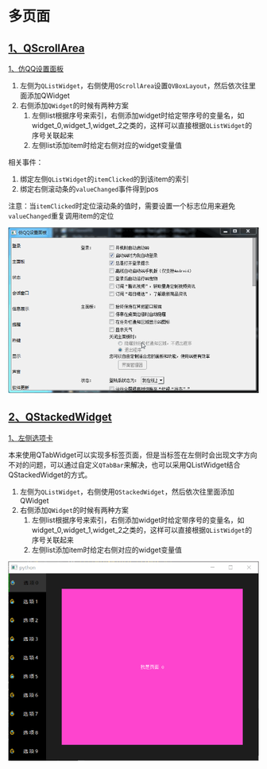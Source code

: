 # 多页面

## [1、QScrollArea](QScrollArea/)

[1、仿QQ设置面板](QScrollArea/仿QQ设置面板)

1. 左侧为`QListWidget`，右侧使用`QScrollArea`设置`QVBoxLayout`，然后依次往里面添加QWidget
2. 右侧添加`QWidget`的时候有两种方案
    1. 左侧list根据序号来索引，右侧添加widget时给定带序号的变量名，如widget_0,widget_1,widget_2之类的，这样可以直接根据`QListWidget`的序号关联起来
    2. 左侧list添加item时给定右侧对应的widget变量值

相关事件：
1. 绑定左侧`QListWidget`的`itemClicked`的到该item的索引
2. 绑定右侧滚动条的`valueChanged`事件得到pos

注意：当`itemClicked`时定位滚动条的值时，需要设置一个标志位用来避免`valueChanged`重复调用item的定位

![截图](QScrollArea/仿QQ设置面板/ScreenShot/仿QQ设置面板.gif)

## [2、QStackedWidget](QStackedWidget/)

[1、左侧选项卡](QStackedWidget/左侧选项卡)

本来使用QTabWidget可以实现多标签页面，但是当标签在左侧时会出现文字方向不对的问题，可以通过自定义`QTabBar`来解决，也可以采用QListWidget结合QStackedWidget的方式。

1. 左侧为`QListWidget`，右侧使用`QStackedWidget`，然后依次往里面添加QWidget
2. 右侧添加`QWidget`的时候有两种方案
    1. 左侧list根据序号来索引，右侧添加widget时给定带序号的变量名，如widget_0,widget_1,widget_2之类的，这样可以直接根据`QListWidget`的序号关联起来
    2. 左侧list添加item时给定右侧对应的widget变量值

![截图](QStackedWidget/左侧选项卡/ScreenShot/左侧选项卡.gif)